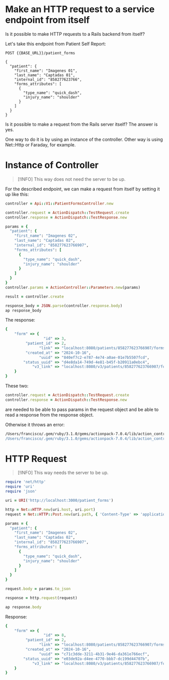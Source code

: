 # Make an HTTP request to a service endpoint from itself

Is it possible to make HTTP requests to a Rails backend from itself?

Let's take this endpoint from Patient Self Report:
```
POST {{BASE_URL}}/patient_forms

{
  "patient": {
    "first_name": "Imagenes 01",
    "last_name": "Captadas 01",
    "internal_id": "858277623766",
    "forms_attributes": [
      {
        "type_name": "quick_dash",
        "injury_name": "shoulder"
      }
    ]
  }
}
```

Is it possible to make a request from the Rails server itself? The answer is yes.

One way to do it is by using an instance of the controller. Other way is using Net::Http or Faraday, for example.

# Instance of Controller

> [!INFO]
> This way does not need the server to be up.

For the described endpoint, we can make a request from itself by setting it up like this:
```ruby
controller = Api::V1::PatientFormsController.new

controller.request = ActionDispatch::TestRequest.create
controller.response = ActionDispatch::TestResponse.new

params = {
  "patient": {
    "first_name": "Imagenes 02",
    "last_name": "Captadas 02",
    "internal_id": "858277623766907",
    "forms_attributes": [
      {
        "type_name": "quick_dash",
        "injury_name": "shoulder"
      }
    ]
  }
}
controller.params = ActionController::Parameters.new(params)

result = controller.create

response_body = JSON.parse(controller.response.body)
ap response_body
```

The response:
```ruby
{
    "form" => {
                 "id" => 3,
         "patient_id" => 2,
               "link" => "localhost:8080/patients/858277623766907/forms/840ef7c2-e787-4e74-a0ae-01e7b5507fcd",
         "created_at" => "2024-10-16",
               "uuid" => "840ef7c2-e787-4e74-a0ae-01e7b5507fcd",
        "status_uuid" => "d4e8da14-749d-4e81-b45f-b20911a0ebc4",
            "v3_link" => "localhost:8080/v3/patients/858277623766907/forms/840ef7c2-e787-4e74-a0ae-01e7b5507fcd"
    }
}
```

These two:
```ruby
controller.request = ActionDispatch::TestRequest.create
controller.response = ActionDispatch::TestResponse.new
```

are needed to be able to pass params in the request object and be able to read a response from the response object.

Otherwise it throws an error:
```bash
/Users/francisco/.gem/ruby/3.1.0/gems/actionpack-7.0.4/lib/action_controller/metal.rb:147:in `rescue in status=': ActionController::Metal#status= delegated to @_response.status=, but @_response is nil: #<Api::V1::PatientFormsController:0x00000000220cb8> (Module::DelegationError)
/Users/francisco/.gem/ruby/3.1.0/gems/actionpack-7.0.4/lib/action_controller/metal.rb:147:in `status=': undefined method `status=' for nil:NilClass (NoMethodError)
```

# HTTP Request

> [!INFO]
> This way needs the server to be up.

```ruby
require 'net/http'
require 'uri'
require 'json'

uri = URI('http://localhost:3000/patient_forms')

http = Net::HTTP.new(uri.host, uri.port)
request = Net::HTTP::Post.new(uri.path, { 'Content-Type' => 'application/json' })

params = {
  "patient": {
    "first_name": "Imagenes 02",
    "last_name": "Captadas 02",
    "internal_id": "858277623766907",
    "forms_attributes": [
      {
        "type_name": "quick_dash",
        "injury_name": "shoulder"
      }
    ]
  }
}

request.body = params.to_json

response = http.request(request)

ap response.body
```

Response:
```ruby
{
    "form" => {
                 "id" => 8,
         "patient_id" => 2,
               "link" => "localhost:8080/patients/858277623766907/forms/c71c3dde-3211-4b31-9e46-da361e766ecf",
         "created_at" => "2024-10-16",
               "uuid" => "c71c3dde-3211-4b31-9e46-da361e766ecf",
        "status_uuid" => "e03de92a-d4ee-4770-bbb7-dc199d44707b",
            "v3_link" => "localhost:8080/v3/patients/858277623766907/forms/c71c3dde-3211-4b31-9e46-da361e766ecf"
    }
}
```